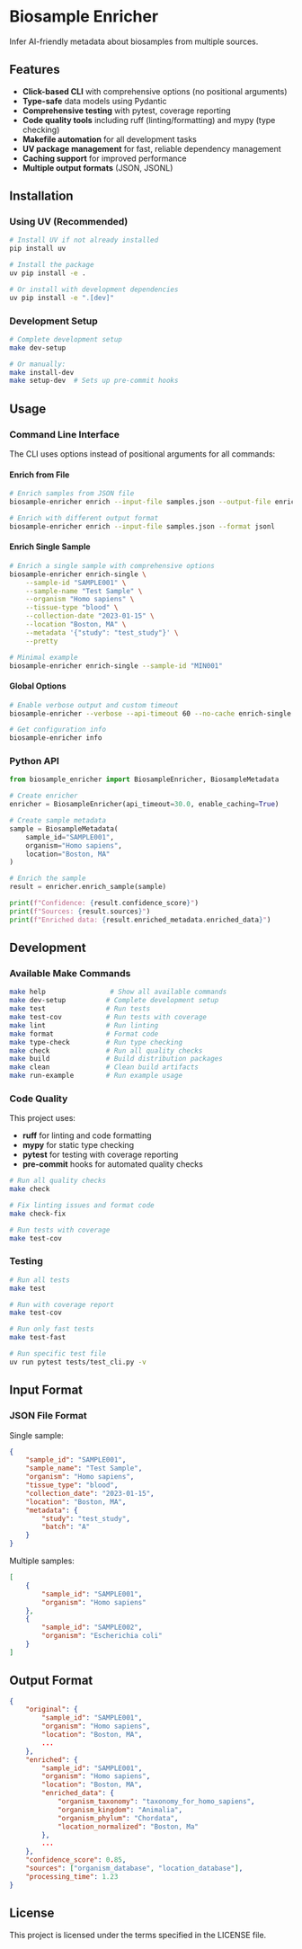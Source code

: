 # Biosample Enricher

Infer AI-friendly metadata about biosamples from multiple sources.

## Features

- **Click-based CLI** with comprehensive options (no positional arguments)
- **Type-safe** data models using Pydantic
- **Comprehensive testing** with pytest, coverage reporting
- **Code quality tools** including ruff (linting/formatting) and mypy (type checking)
- **Makefile automation** for all development tasks
- **UV package management** for fast, reliable dependency management
- **Caching support** for improved performance
- **Multiple output formats** (JSON, JSONL)

## Installation

### Using UV (Recommended)

```bash
# Install UV if not already installed
pip install uv

# Install the package
uv pip install -e .

# Or install with development dependencies
uv pip install -e ".[dev]"
```

### Development Setup

```bash
# Complete development setup
make dev-setup

# Or manually:
make install-dev
make setup-dev  # Sets up pre-commit hooks
```

## Usage

### Command Line Interface

The CLI uses options instead of positional arguments for all commands:

#### Enrich from File

```bash
# Enrich samples from JSON file
biosample-enricher enrich --input-file samples.json --output-file enriched.json --pretty

# Enrich with different output format
biosample-enricher enrich --input-file samples.json --format jsonl
```

#### Enrich Single Sample

```bash
# Enrich a single sample with comprehensive options
biosample-enricher enrich-single \
    --sample-id "SAMPLE001" \
    --sample-name "Test Sample" \
    --organism "Homo sapiens" \
    --tissue-type "blood" \
    --collection-date "2023-01-15" \
    --location "Boston, MA" \
    --metadata '{"study": "test_study"}' \
    --pretty

# Minimal example
biosample-enricher enrich-single --sample-id "MIN001"
```

#### Global Options

```bash
# Enable verbose output and custom timeout
biosample-enricher --verbose --api-timeout 60 --no-cache enrich-single --sample-id "TEST001"

# Get configuration info
biosample-enricher info
```

### Python API

```python
from biosample_enricher import BiosampleEnricher, BiosampleMetadata

# Create enricher
enricher = BiosampleEnricher(api_timeout=30.0, enable_caching=True)

# Create sample metadata
sample = BiosampleMetadata(
    sample_id="SAMPLE001",
    organism="Homo sapiens",
    location="Boston, MA"
)

# Enrich the sample
result = enricher.enrich_sample(sample)

print(f"Confidence: {result.confidence_score}")
print(f"Sources: {result.sources}")
print(f"Enriched data: {result.enriched_metadata.enriched_data}")
```

## Development

### Available Make Commands

```bash
make help                # Show all available commands
make dev-setup          # Complete development setup
make test               # Run tests
make test-cov           # Run tests with coverage
make lint               # Run linting
make format             # Format code
make type-check         # Run type checking
make check              # Run all quality checks
make build              # Build distribution packages
make clean              # Clean build artifacts
make run-example        # Run example usage
```

### Code Quality

This project uses:

- **ruff** for linting and code formatting
- **mypy** for static type checking
- **pytest** for testing with coverage reporting
- **pre-commit** hooks for automated quality checks

```bash
# Run all quality checks
make check

# Fix linting issues and format code
make check-fix

# Run tests with coverage
make test-cov
```

### Testing

```bash
# Run all tests
make test

# Run with coverage report
make test-cov

# Run only fast tests
make test-fast

# Run specific test file
uv run pytest tests/test_cli.py -v
```

## Input Format

### JSON File Format

Single sample:
```json
{
    "sample_id": "SAMPLE001",
    "sample_name": "Test Sample",
    "organism": "Homo sapiens",
    "tissue_type": "blood",
    "collection_date": "2023-01-15",
    "location": "Boston, MA",
    "metadata": {
        "study": "test_study",
        "batch": "A"
    }
}
```

Multiple samples:
```json
[
    {
        "sample_id": "SAMPLE001",
        "organism": "Homo sapiens"
    },
    {
        "sample_id": "SAMPLE002",
        "organism": "Escherichia coli"
    }
]
```

## Output Format

```json
{
    "original": {
        "sample_id": "SAMPLE001",
        "organism": "Homo sapiens",
        "location": "Boston, MA",
        ...
    },
    "enriched": {
        "sample_id": "SAMPLE001",
        "organism": "Homo sapiens",
        "location": "Boston, MA",
        "enriched_data": {
            "organism_taxonomy": "taxonomy_for_homo_sapiens",
            "organism_kingdom": "Animalia",
            "organism_phylum": "Chordata",
            "location_normalized": "Boston, Ma"
        },
        ...
    },
    "confidence_score": 0.85,
    "sources": ["organism_database", "location_database"],
    "processing_time": 1.23
}
```

## License

This project is licensed under the terms specified in the LICENSE file.
